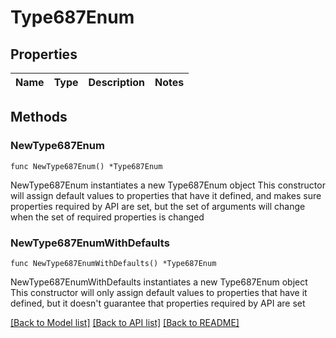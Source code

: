 # Type687Enum

## Properties

Name | Type | Description | Notes
------------ | ------------- | ------------- | -------------

## Methods

### NewType687Enum

`func NewType687Enum() *Type687Enum`

NewType687Enum instantiates a new Type687Enum object
This constructor will assign default values to properties that have it defined,
and makes sure properties required by API are set, but the set of arguments
will change when the set of required properties is changed

### NewType687EnumWithDefaults

`func NewType687EnumWithDefaults() *Type687Enum`

NewType687EnumWithDefaults instantiates a new Type687Enum object
This constructor will only assign default values to properties that have it defined,
but it doesn't guarantee that properties required by API are set


[[Back to Model list]](../README.md#documentation-for-models) [[Back to API list]](../README.md#documentation-for-api-endpoints) [[Back to README]](../README.md)


